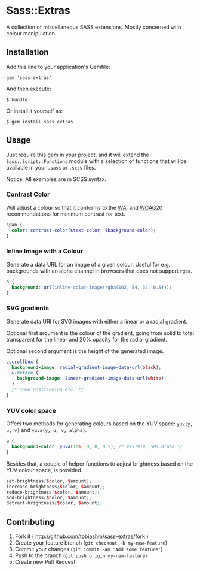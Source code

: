 # Sass::Extras

A collection of miscellaneous SASS extensions. Mostly concerned with colour manipulation.

## Installation

Add this line to your application's Gemfile:

    gem 'sass-extras'

And then execute:

    $ bundle

Or install it yourself as:

    $ gem install sass-extras

## Usage

Just require this gem in your project, and it will extend the `Sass::Script::Functions` module with a selection of functions that will be available in your `.sass` or `.scss` files.

Notice: All examples are in SCSS syntax.

### Contrast Color

Will adjust a colour so that it conforms to the [WAI](http://www.w3.org/WAI/ER/WD-AERT/#color-contrast) and [WCAG20](http://www.w3.org/TR/WCAG20/#visual-audio-contrast-contrast) recommendations for minimum contrast for text.

```SCSS
span {
  color: contrast-color($text-color, $background-color);
}
```

### Inline Image with a Colour

Generate a data URL for an image of a given colour. Useful for e.g. backgrounds with an alpha channel in browsers that does not support `rgba`.

```SCSS
a {
  background: url(inline-color-image(rgba(102, 54, 32, 0.5)));
}
```

### SVG gradients

Generate data URI for SVG images with either a linear or a radial gradient.

Optional first argument is the colour of the gradient, going from solid to total transparent for the linear and 20% opacity for the radial gradient.

Optional second argument is the height of the generated image.

```SCSS
.scrollbox {
  background-image: radial-gradient-image-data-url(black);
  &:before {
    background-image: linear-gradient-image-data-url(white);
  }
  /* some positioning etc. */
}
```

### YUV color space

Offers two methods for generating colours based on the YUV space: `yuv(y, u, v)` and `yuva(y, u, v, alpha)`.

```SCSS
a {
  background-color: yuva(10%, 0, 0, 0.5); /* #191919, 50% alpha */
}
```

Besides that, a couple of helper functions to adjust brightness based on the YUV colour space, is provided.

```SCSS
set-brightness($color, $amount);
increase-brightness($color, $amount);
reduce-brightness($color, $amount);
add-brightness($color, $amount);
detract-brightness($color, $amount);
```

## Contributing

1. Fork it ( http://github.com/tobiashm/sass-extras/fork )
2. Create your feature branch (`git checkout -b my-new-feature`)
3. Commit your changes (`git commit -am 'Add some feature'`)
4. Push to the branch (`git push origin my-new-feature`)
5. Create new Pull Request

